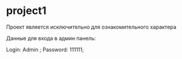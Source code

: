 # project1
Проект является исключительно для ознакомительного характера 

Данные для входа в админ панель:

Login: Admin ;
Password: 111111;
